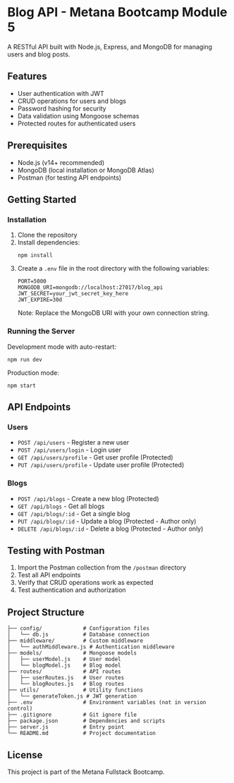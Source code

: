 # Blog API - Metana Bootcamp Module 5

A RESTful API built with Node.js, Express, and MongoDB for managing users and blog posts.

## Features

- User authentication with JWT
- CRUD operations for users and blogs
- Password hashing for security
- Data validation using Mongoose schemas
- Protected routes for authenticated users

## Prerequisites

- Node.js (v14+ recommended)
- MongoDB (local installation or MongoDB Atlas)
- Postman (for testing API endpoints)

## Getting Started

### Installation

1. Clone the repository
2. Install dependencies:
   ```
   npm install
   ```
3. Create a `.env` file in the root directory with the following variables:
   ```
   PORT=5000
   MONGODB_URI=mongodb://localhost:27017/blog_api
   JWT_SECRET=your_jwt_secret_key_here
   JWT_EXPIRE=30d
   ```
   Note: Replace the MongoDB URI with your own connection string.

### Running the Server

Development mode with auto-restart:
```
npm run dev
```

Production mode:
```
npm start
```

## API Endpoints

### Users

- `POST /api/users` - Register a new user
- `POST /api/users/login` - Login user
- `GET /api/users/profile` - Get user profile (Protected)
- `PUT /api/users/profile` - Update user profile (Protected)

### Blogs

- `POST /api/blogs` - Create a new blog (Protected)
- `GET /api/blogs` - Get all blogs
- `GET /api/blogs/:id` - Get a single blog
- `PUT /api/blogs/:id` - Update a blog (Protected - Author only)
- `DELETE /api/blogs/:id` - Delete a blog (Protected - Author only)

## Testing with Postman

1. Import the Postman collection from the `/postman` directory
2. Test all API endpoints
3. Verify that CRUD operations work as expected
4. Test authentication and authorization

## Project Structure

```
├── config/             # Configuration files
│   └── db.js           # Database connection
├── middleware/         # Custom middleware
│   └── authMiddleware.js # Authentication middleware
├── models/             # Mongoose models
│   ├── userModel.js    # User model
│   └── blogModel.js    # Blog model
├── routes/             # API routes
│   ├── userRoutes.js   # User routes
│   └── blogRoutes.js   # Blog routes
├── utils/              # Utility functions
│   └── generateToken.js # JWT generation
├── .env                # Environment variables (not in version control)
├── .gitignore          # Git ignore file
├── package.json        # Dependencies and scripts
├── server.js           # Entry point
└── README.md           # Project documentation
```

## License

This project is part of the Metana Fullstack Bootcamp.
